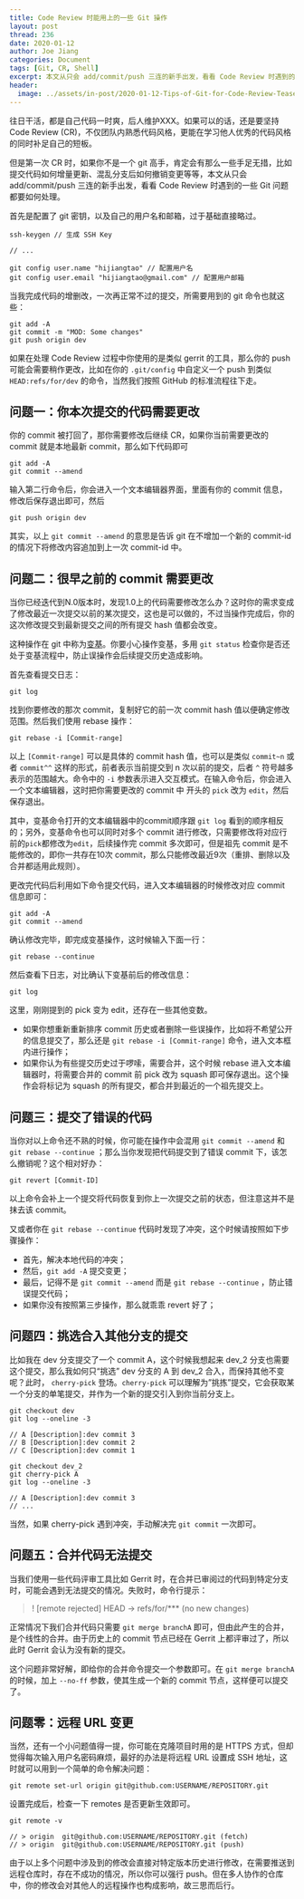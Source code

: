 ```yaml
---
title: Code Review 时能用上的一些 Git 操作
layout: post
thread: 236
date: 2020-01-12
author: Joe Jiang
categories: Document
tags: [Git, CR, Shell]
excerpt: 本文从只会 add/commit/push 三连的新手出发，看看 Code Review 时遇到的一些 Git 问题都要如何处理。
header:
  image: ../assets/in-post/2020-01-12-Tips-of-Git-for-Code-Review-Teaser.png
---
```


往日干活，都是自己代码一时爽，后人维护XXX。如果可以的话，还是要坚持 Code Review (CR)，不仅团队内熟悉代码风格，更能在学习他人优秀的代码风格的同时补足自己的短板。

但是第一次 CR 时，如果你不是一个 git 高手，肯定会有那么一些手足无措，比如提交代码如何增量更新、混乱分支后如何撤销变更等等，本文从只会 add/commit/push 三连的新手出发，看看 Code Review 时遇到的一些 Git 问题都要如何处理。

首先是配置了 git 密钥，以及自己的用户名和邮箱，过于基础直接略过。

    ssh-keygen // 生成 SSH Key
    
    // ...
    
    git config user.name "hijiangtao" // 配置用户名
    git config user.email "hijiangtao@gmail.com" // 配置用户邮箱

当我完成代码的增删改，一次再正常不过的提交，所需要用到的 git 命令也就这些：

    git add -A
    git commit -m "MOD: Some changes"
    git push origin dev

如果在处理 Code Review 过程中你使用的是类似 gerrit 的工具，那么你的 push 可能会需要稍作更改，比如在你的 `.git/config` 中自定义一个 push 到类似 `HEAD:refs/for/dev` 的命令，当然我们按照 GitHub 的标准流程往下走。

## 问题一：你本次提交的代码需要更改

你的 commit 被打回了，那你需要修改后继续 CR，如果你当前需要更改的 commit 就是本地最新 commit，那么如下代码即可

    git add -A
    git commit --amend

输入第二行命令后，你会进入一个文本编辑器界面，里面有你的 commit 信息，修改后保存退出即可，然后

    git push origin dev

其实，以上 `git commit --amend` 的意思是告诉 git 在不增加一个新的 commit-id 的情况下将修改内容追加到上一次 commit-id 中。

## 问题二：很早之前的 commit 需要更改

当你已经迭代到N.0版本时，发现1.0上的代码需要修改怎么办？这时你的需求变成了修改最近一次提交以前的某次提交，这也是可以做的，不过当操作完成后，你的这次修改提交到最新提交之间的所有提交 hash 值都会改变。

这种操作在 git 中称为[变基](https://git-scm.com/book/zh/v2/Git-分支-变基)。你要小心操作变基，多用 `git status` 检查你是否还处于变基流程中，防止误操作会后续提交历史造成影响。

首先查看提交日志：

    git log

找到你要修改的那次 commit，复制好它的前一次 commit hash 值以便确定修改范围。然后我们使用 rebase 操作：

    git rebase -i [Commit-range]

以上 `[Commit-range]` 可以是具体的 commit hash 值，也可以是类似 `commit~n` 或者 `commit^^` 这样的形式，前者表示当前提交到 n 次以前的提交，后者 `^` 符号越多表示的范围越大。命令中的 `-i` 参数表示进入交互模式。在输入命令后，你会进入一个文本编辑器，这时把你需要更改的 commit 中 开头的 `pick` 改为 `edit`，然后保存退出。

其中，变基命令打开的文本编辑器中的commit顺序跟 `git log` 看到的顺序相反的；另外，变基命令也可以同时对多个 commit 进行修改，只需要修改将对应行前的`pick`都修改为`edit`，后续操作完 commit 多次即可，但是祖先 commit 是不能修改的，即你一共存在10次 commit，那么只能修改最近9次（重排、删除以及合并都适用此规则）。

更改完代码后利用如下命令提交代码，进入文本编辑器的时候修改对应 commit 信息即可：

    git add -A
    git commit --amend

确认修改完毕，即完成变基操作，这时候输入下面一行：

    git rebase --continue

然后查看下日志，对比确认下变基前后的修改信息：

    git log

这里，刚刚提到的 pick 变为 edit，还存在一些其他变数。

- 如果你想重新重新排序 commit 历史或者删除一些误操作，比如将不希望公开的信息提交了，那么还是 `git rebase -i [Commit-range]` 命令，进入文本框内进行操作；
- 如果你认为有些提交历史过于啰嗦，需要合并，这个时候 rebase 进入文本编辑器时，将需要合并的 commit 前 pick 改为 squash 即可保存退出。这个操作会将标记为 squash 的所有提交，都合并到最近的一个祖先提交上。

## 问题三：提交了错误的代码

当你对以上命令还不熟的时候，你可能在操作中会混用 `git commit --amend` 和 `git rebase --continue` ；那么当你发现把代码提交到了错误 commit 下，该怎么撤销呢？这个相对好办：

    git revert [Commit-ID]

以上命令会补上一个提交将代码恢复到你上一次提交之前的状态，但注意这并不是抹去该 commit。

又或者你在 `git rebase --continue` 代码时发现了冲突，这个时候请按照如下步骤操作：

- 首先，解决本地代码的冲突；
- 然后，`git add -A` 提交变更；
- 最后，记得不是 `git commit --amend` 而是 `git rebase --continue` ，防止错误提交代码；
- 如果你没有按照第三步操作，那么就乖乖 revert 好了；

## 问题四：挑选合入其他分支的提交

比如我在 dev 分支提交了一个 commit A，这个时候我想起来 dev_2 分支也需要这个提交，那么我如何只“挑选” dev 分支的 A 到 dev_2 合入，而保持其他不变呢？此时， `cherry-pick` 登场。`cherry-pick` 可以理解为”挑拣”提交，它会获取某一个分支的单笔提交，并作为一个新的提交引入到你当前分支上。

    git checkout dev
    git log --oneline -3
    
    // A [Description]:dev commit 3
    // B [Description]:dev commit 2
    // C [Description]:dev commit 1
    
    git checkout dev_2
    git cherry-pick A
    git log --oneline -3
    
    // A [Description]:dev commit 3
    // ...

当然，如果 cherry-pick 遇到冲突，手动解决完 `git commit` 一次即可。

## 问题五：合并代码无法提交

当我们使用一些代码评审工具比如 Gerrit 时，在合并已审阅过的代码到特定分支时，可能会遇到无法提交的情况。失败时，命令行提示：

> ! [remote rejected] HEAD -> refs/for/*** (no new changes)

正常情况下我们合并代码只需要 `git merge branchA` 即可，但由此产生的合并，是个线性的合并。由于历史上的 commit 节点已经在 Gerrit 上都评审过了，所以此时 Gerrit 会认为没有新的提交。

这个问题非常好解，即给你的合并命令提交一个参数即可。在 `git merge branchA` 的时候，加上 `--no-ff` 参数，使其生成一个新的 commit 节点，这样便可以提交了。

## 问题零：远程 URL 变更

当然，还有一个小问题值得一提，你可能在克隆项目时用的是 HTTPS 方式，但却觉得每次输入用户名密码麻烦，最好的办法是将远程 URL 设置成 SSH 地址，这时就可以用到一个简单的命令解决问题：

    git remote set-url origin git@github.com:USERNAME/REPOSITORY.git

设置完成后，检查一下 remotes 是否更新生效即可。

    git remote -v
    
    // > origin  git@github.com:USERNAME/REPOSITORY.git (fetch)
    // > origin  git@github.com:USERNAME/REPOSITORY.git (push)

由于以上多个问题中涉及到的修改会直接对特定版本历史进行修改，在需要推送到远程仓库时，存在不成功的情况，所以你可以强行 push。但在多人协作的仓库中，你的修改会对其他人的远程操作也构成影响，故三思而后行。